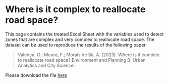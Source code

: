 # Where is it complex to reallocate road space?
 
This page contains the treated Excel Sheet with the variables used to detect zones that are complex and very complex to reallocate road space. The dataset can be used to reproduce the results of the following paper.

> Valença, G.; Moura, F.; Morais de Sá, A. (2023). Where is it complex to reallocate road space? Environment and Planning B: Urban Analytics and City Science.
>
Please download the file [here](Grid_ComplexZones.xlsx)
